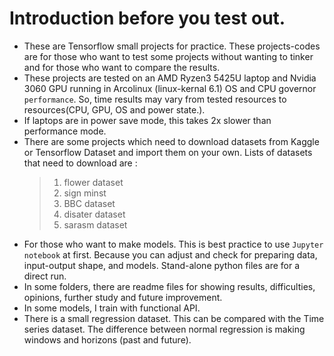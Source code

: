 # Introduction before you test out. 
* These are Tensorflow small projects for practice. These projects-codes are for those who want to test some projects without wanting to tinker and for those who want to compare the results. 
* These projects are tested on an AMD Ryzen3 5425U laptop and Nvidia 3060 GPU running in Arcolinux (linux-kernal 6.1) OS and CPU governor `performance`. So, time results may vary from tested resources to resources(CPU, GPU, OS and power state.).
* If laptops are in power save mode, this takes 2x slower than performance mode.
*  There are some projects which need to download datasets from Kaggle or Tensorflow Dataset and import them on your own. Lists of datasets that need to download are :
    > 1. flower dataset
    > 2. sign minst
    > 3. BBC dataset
    > 4. disater dataset 
    > 5. sarasm dataset  
* For those who want to make models. This is best practice to use `Jupyter notebook` at first. Because you can adjust and check for preparing data, input-output shape, and models. Stand-alone python files are for a direct run. 
*  In some folders, there are readme files for showing results, difficulties, opinions, further study and future improvement. 
* In some models, I train with functional API. 
*  There is a small regression dataset. This can be compared with the Time series dataset. The difference between normal regression is making windows and horizons (past and future). 